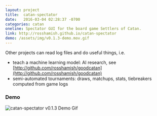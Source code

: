 ```yaml
---
layout: project
title:  catan-spectator
date:   2016-03-04 02:28:37 -0700
categories: catan
oneline: Spectator GUI for the board game Settlers of Catan.
link: http://rosshamish.github.io/catan-spectator
demo: /assets/img/v0.1.3-demo.mov.gif
---
```


Other projects can read log files and do useful things, i.e.

* teach a machine learning model: AI research, see [http://github.com/rosshamish/goodcatan](http://github.com/rosshamish/goodcatan)
* semi-automated tournaments: draws, matchups, stats, tiebreakers computed from game logs

### Demo

![catan-spectator v0.1.3 Demo Gif](/assets/img/v0.1.3-demo.mov.gif)


